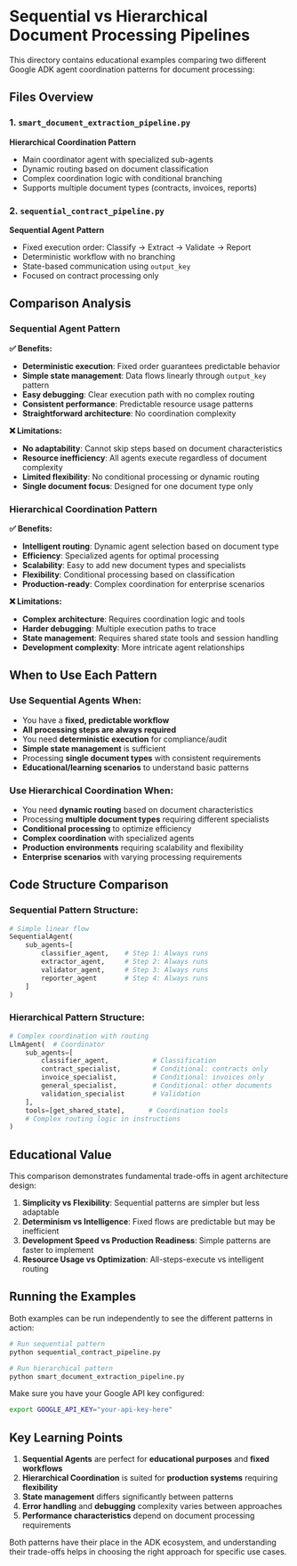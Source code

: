 # Sequential vs Hierarchical Document Processing Pipelines

This directory contains educational examples comparing two different Google ADK agent coordination patterns for document processing:

## Files Overview

### 1. `smart_document_extraction_pipeline.py`
**Hierarchical Coordination Pattern**
- Main coordinator agent with specialized sub-agents
- Dynamic routing based on document classification
- Complex coordination logic with conditional branching
- Supports multiple document types (contracts, invoices, reports)

### 2. `sequential_contract_pipeline.py` 
**Sequential Agent Pattern**
- Fixed execution order: Classify → Extract → Validate → Report
- Deterministic workflow with no branching
- State-based communication using `output_key`
- Focused on contract processing only

## Comparison Analysis

### Sequential Agent Pattern

**✅ Benefits:**
- **Deterministic execution**: Fixed order guarantees predictable behavior
- **Simple state management**: Data flows linearly through `output_key` pattern
- **Easy debugging**: Clear execution path with no complex routing
- **Consistent performance**: Predictable resource usage patterns
- **Straightforward architecture**: No coordination complexity

**❌ Limitations:**
- **No adaptability**: Cannot skip steps based on document characteristics
- **Resource inefficiency**: All agents execute regardless of document complexity
- **Limited flexibility**: No conditional processing or dynamic routing
- **Single document focus**: Designed for one document type only

### Hierarchical Coordination Pattern

**✅ Benefits:**
- **Intelligent routing**: Dynamic agent selection based on document type
- **Efficiency**: Specialized agents for optimal processing
- **Scalability**: Easy to add new document types and specialists
- **Flexibility**: Conditional processing based on classification
- **Production-ready**: Complex coordination for enterprise scenarios

**❌ Limitations:**
- **Complex architecture**: Requires coordination logic and tools
- **Harder debugging**: Multiple execution paths to trace
- **State management**: Requires shared state tools and session handling
- **Development complexity**: More intricate agent relationships

## When to Use Each Pattern

### Use Sequential Agents When:
- You have a **fixed, predictable workflow**
- **All processing steps are always required**
- You need **deterministic execution** for compliance/audit
- **Simple state management** is sufficient
- Processing **single document types** with consistent requirements
- **Educational/learning scenarios** to understand basic patterns

### Use Hierarchical Coordination When:
- You need **dynamic routing** based on document characteristics
- Processing **multiple document types** requiring different specialists
- **Conditional processing** to optimize efficiency
- **Complex coordination** with specialized agents
- **Production environments** requiring scalability and flexibility
- **Enterprise scenarios** with varying processing requirements

## Code Structure Comparison

### Sequential Pattern Structure:
```python
# Simple linear flow
SequentialAgent(
    sub_agents=[
        classifier_agent,    # Step 1: Always runs
        extractor_agent,     # Step 2: Always runs  
        validator_agent,     # Step 3: Always runs
        reporter_agent       # Step 4: Always runs
    ]
)
```

### Hierarchical Pattern Structure:
```python
# Complex coordination with routing
LlmAgent(  # Coordinator
    sub_agents=[
        classifier_agent,           # Classification
        contract_specialist,        # Conditional: contracts only
        invoice_specialist,         # Conditional: invoices only
        general_specialist,         # Conditional: other documents
        validation_specialist       # Validation
    ],
    tools=[get_shared_state],      # Coordination tools
    # Complex routing logic in instructions
)
```

## Educational Value

This comparison demonstrates fundamental trade-offs in agent architecture design:

1. **Simplicity vs Flexibility**: Sequential patterns are simpler but less adaptable
2. **Determinism vs Intelligence**: Fixed flows are predictable but may be inefficient
3. **Development Speed vs Production Readiness**: Simple patterns are faster to implement
4. **Resource Usage vs Optimization**: All-steps-execute vs intelligent routing

## Running the Examples

Both examples can be run independently to see the different patterns in action:

```bash
# Run sequential pattern
python sequential_contract_pipeline.py

# Run hierarchical pattern  
python smart_document_extraction_pipeline.py
```

Make sure you have your Google API key configured:
```bash
export GOOGLE_API_KEY="your-api-key-here"
```

## Key Learning Points

1. **Sequential Agents** are perfect for **educational purposes** and **fixed workflows**
2. **Hierarchical Coordination** is suited for **production systems** requiring **flexibility**
3. **State management** differs significantly between patterns
4. **Error handling** and **debugging** complexity varies between approaches
5. **Performance characteristics** depend on document processing requirements

Both patterns have their place in the ADK ecosystem, and understanding their trade-offs helps in choosing the right approach for specific use cases.
